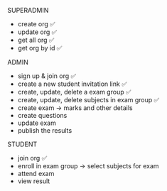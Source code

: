 SUPERADMIN
- create org ✅
- update org ✅
- get all org ✅
- get org by id ✅

ADMIN
- sign up & join org ✅
- create a new student invitation link ✅
- create, update, delete a exam group ✅
- create, update, delete subjects in exam group ✅ 
- create exam -> marks and other details
- create questions 
- update exam
- publish the results

STUDENT
- join org ✅
- enroll in exam group -> select subjects for exam
- attend exam
- view result